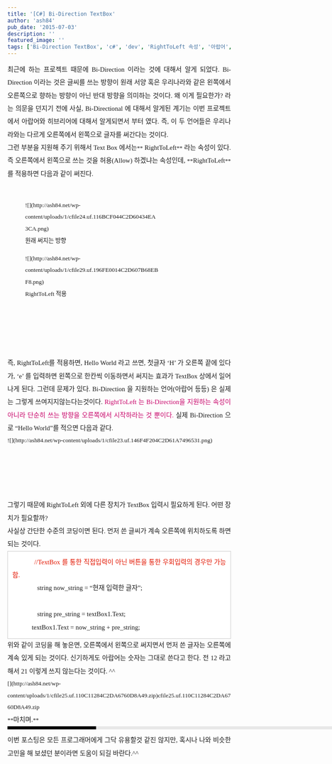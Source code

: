 ```yaml
---
title: '[C#] Bi-Direction TextBox'
author: 'ash84'
pub_date: '2015-07-03'
description: ''
featured_image: ''
tags: ['Bi-Direction TextBox', 'c#', 'dev', 'RightToLeft 속성', '아랍어', '히브리어']
---
```



<div style="TEXT-ALIGN: justify; LINE-HEIGHT: 2"><span style="FONT-SIZE: 10pt"><span style="font-family: Dotum; font-size: 11pt; ">최근에 하는 프로젝트 때문에 Bi-Direction 이라는 것에 대해서 알게 되었다. Bi-Direction 이라는 것은 글씨를 쓰는 방향이 원래 서양 혹은 우리나라와 같은 왼쪽에서 오른쪽으로 향하는 방향이 아닌 반대 방향을 의미하는 것이다. 왜 이게 필요한가? 라는 의문을 던지기 전에 사실, Bi-Directional 에 대해서 알게된 계기는 이번 프로젝트에서 아랍어와 히브리어에 대해서 알게되면서 부터 였다. 즉, 이 두 언어들은 우리나라와는 다르게 오른쪽에서 왼쪽으로 글자를 써간다는 것이다. </span></span></div><span style="font-size: 11pt; ">  
</span>

<div style="TEXT-ALIGN: justify; LINE-HEIGHT: 2"><span style="font-size: 11pt; ">  
</span></div><span style="font-size: 11pt; ">  
</span>

<div style="TEXT-ALIGN: justify; LINE-HEIGHT: 2"><span style="font-size: 11pt; ">  
</span></div><span style="font-size: 11pt; ">  
</span>

<div style="TEXT-ALIGN: justify; LINE-HEIGHT: 2"><span style="FONT-SIZE: 10pt"><span style="FONT-FAMILY: Dotum"><span style="font-size: 11pt; ">그런 부분을 지원해 주기 위해서 Text Box 에서는</span>**<span style="font-size: 11pt; "> RightToLeft</span>**<span style="font-size: 11pt; "> 라는 속성이 있다. 즉 오른쪽에서 왼쪽으로 쓰는 것을 허용(Allow) 하겠냐는 속성인데, </span>**<span style="font-size: 11pt; ">RightToLeft</span>**<span style="font-size: 11pt; ">를 적용하면 다음과 같이 써진다. </span></span></span></div><span style="font-size: 11pt; ">  
</span>

<div style="TEXT-ALIGN: justify; LINE-HEIGHT: 2"><span style="font-size: 11pt; ">  
</span></div><span style="font-size: 11pt; ">  
</span>

<div style="LINE-HEIGHT: 2"><span style="font-size: 11pt; ">  
</span><div style="TEXT-ALIGN: justify"><span style="FONT-SIZE: 10pt"><span style="font-family: Dotum; font-size: 11pt; "> </span></span></div><span style="FONT-SIZE: 10pt"><span style="FONT-FAMILY: Dotum"><figure class="wp-caption aligncenter" style="width: 300px">![](http://ash84.net/wp-content/uploads/1/cfile24.uf.116BCF044C2D60434EA3CA.png)<figcaption class="wp-caption-text">원래 써지는 방향</figcaption></figure>

</span></span>

</div><span style="font-size: 11pt; ">  
</span>

<div style="TEXT-ALIGN: justify; LINE-HEIGHT: 2"><span style="font-size: 11pt; ">  
</span></div><span style="font-size: 11pt; ">  
</span>

<div style="TEXT-ALIGN: justify; LINE-HEIGHT: 2"><span style="font-size: 11pt; ">  
</span></div><span style="font-size: 11pt; ">  
</span>

<div style="LINE-HEIGHT: 2"><span style="FONT-SIZE: 10pt"><span style="FONT-FAMILY: Dotum"><figure class="wp-caption aligncenter" style="width: 300px">![](http://ash84.net/wp-content/uploads/1/cfile29.uf.196FE0014C2D607B68EBF8.png)<figcaption class="wp-caption-text">RightToLeft 적용</figcaption></figure>

</span></span><span style="font-size: 11pt; ">  
</span><div style="TEXT-ALIGN: justify"><span style="font-size: 11pt; ">  
</span></div><span style="font-size: 11pt; ">  
</span>

<div style="TEXT-ALIGN: justify"><span style="font-size: 11pt; ">  
</span></div></div><span style="font-size: 11pt; ">  
</span>

<div style="TEXT-ALIGN: justify; LINE-HEIGHT: 2"><span style="FONT-SIZE: 10pt"><span style="FONT-FAMILY: Dotum"><span style="font-size: 11pt; ">즉, RightToLeft를 적용하면, Hello World 라고 쓰면, 첫글자 ‘H’ 가 오른쪽 끝에 있다가, ‘e’ 를 입력하면 왼쪽으로 한칸씩 이동하면서 써지는 효과가 TextBox 상에서 일어나게 된다. 그런데 문제가 있다. Bi-Direction 을 지원하는 언어(아랍어 등등) 은 실제는 그렇게 쓰여지지않는다는것이다. </span><font color="#c8056a"><span style="font-size: 11pt; ">RightToLeft 는 Bi-Direction을 지원하는 속성이 아니라 단순히 쓰는 방향을 오른쪽에서 시작하라는 것 뿐이다.</span></font><span style="font-size: 11pt; "> 실제 Bi-Direction 으로 “Hello World”를 적으면 다음과 같다. </span></span></span></div><span style="font-size: 11pt; ">  
</span>

<div style="TEXT-ALIGN: justify; LINE-HEIGHT: 2"><span style="font-size: 11pt; ">  
</span></div><span style="font-size: 11pt; ">  
</span>

<div style="LINE-HEIGHT: 2"><span style="FONT-SIZE: 10pt"><span style="FONT-FAMILY: Dotum">![](http://ash84.net/wp-content/uploads/1/cfile23.uf.146F4F204C2D61A7496531.png)

</span></span><span style="font-size: 11pt; ">  
</span><div style="TEXT-ALIGN: justify"><span style="font-size: 11pt; ">  
</span></div></div><span style="font-size: 11pt; ">  
</span>

<div style="TEXT-ALIGN: justify; LINE-HEIGHT: 2"><span style="font-size: 11pt; ">  
</span></div><span style="font-size: 11pt; ">  
</span>

<div style="TEXT-ALIGN: justify; LINE-HEIGHT: 2"><span style="FONT-SIZE: 10pt"><span style="font-family: Dotum; font-size: 11pt; ">그렇기 때문에 RightToLeft 외에 다른 장치가 TextBox 입력시 필요하게 된다. 어떤 장치가 필요할까?</span></span></div><span style="font-size: 11pt; ">  
</span>

<div style="TEXT-ALIGN: justify; LINE-HEIGHT: 2"><span style="FONT-SIZE: 10pt"><span style="font-family: Dotum; font-size: 11pt; ">사실상 간단한 수준의 코딩이면 된다. 먼저 쓴 글씨가 계속 오른쪽에 위치하도록 하면 되는 것이다. </span></span></div><span style="font-size: 11pt; ">  
</span>

<div style="TEXT-ALIGN: justify; LINE-HEIGHT: 2"><span style="font-size: 11pt; ">  
</span></div><span style="font-size: 11pt; ">  
</span>

<div style="TEXT-ALIGN: justify; LINE-HEIGHT: 2"><font color="#e31600"><span style="FONT-SIZE: 10pt"></span></font></div><span style="font-size: 11pt; ">  
</span>

<div class="txc-textbox" style="BORDER-BOTTOM: rgb(203,203,203) 1px solid; BORDER-LEFT: rgb(203,203,203) 1px solid; PADDING-BOTTOM: 10px; BACKGROUND-COLOR: rgb(255,255,255); PADDING-LEFT: 10px; PADDING-RIGHT: 10px; BORDER-TOP: rgb(203,203,203) 1px solid; BORDER-RIGHT: rgb(203,203,203) 1px solid; PADDING-TOP: 10px"><span style="font-size: 11pt; ">  
</span><div style="TEXT-ALIGN: justify; LINE-HEIGHT: 2"><font color="#e31600"><span style="FONT-SIZE: 10pt"><span style="font-family: Dotum; font-size: 11pt; ">            //TextBox 를 통한 직접입력이 아닌 버튼을 통한 우회입력의 경우만 가능함.</span></span></font><span style="FONT-SIZE: 10pt"><span style="font-family: Dotum; font-size: 11pt; "> </span></span></div><span style="font-size: 11pt; ">  
</span>

<div style="TEXT-ALIGN: justify; LINE-HEIGHT: 2"><span style="font-size: 11pt; ">  
</span></div><span style="font-size: 11pt; ">  
</span>

<div style="TEXT-ALIGN: justify; LINE-HEIGHT: 2; MARGIN-LEFT: 4em"><span style="FONT-SIZE: 10pt"><span style="font-family: Dotum; font-size: 11pt; ">string now_string = “현재 입력한 글자”;</span></span></div><span style="font-size: 11pt; ">  
</span>

<div style="LINE-HEIGHT: 2"><span style="font-size: 11pt; ">  
</span><div style="TEXT-ALIGN: justify"><span style="FONT-SIZE: 10pt"><span style="font-family: Dotum; font-size: 11pt; ">            </span></span></div></div><span style="font-size: 11pt; ">  
</span>

<div style="LINE-HEIGHT: 2; MARGIN-LEFT: 4em"><span style="font-size: 11pt; ">  
</span><div style="TEXT-ALIGN: justify"><span style="FONT-SIZE: 10pt"><span style="font-family: Dotum; font-size: 11pt; ">string pre_string = textBox1.Text;</span></span></div></div><span style="font-size: 11pt; ">  
</span>

<div style="LINE-HEIGHT: 2"><span style="font-size: 11pt; ">  
</span><div style="TEXT-ALIGN: justify"><span style="font-size: 11pt; ">  
</span></div><span style="font-size: 11pt; ">  
</span>

<div style="TEXT-ALIGN: justify"><span style="FONT-SIZE: 10pt"><span style="font-family: Dotum; font-size: 11pt; ">            textBox1.Text = now_string + pre_string;</span></span></div></div><span style="font-size: 11pt; ">  
</span>

<div style="TEXT-ALIGN: justify; LINE-HEIGHT: 2"></div></div><span style="font-size: 11pt; ">  
</span>

<div style="TEXT-ALIGN: justify; LINE-HEIGHT: 2"><span style="font-size: 11pt; ">  
</span></div><span style="font-size: 11pt; ">  
</span>

<div style="TEXT-ALIGN: justify; LINE-HEIGHT: 2"><span style="FONT-SIZE: 10pt"><span style="font-family: Dotum; font-size: 11pt; ">위와 같이 코딩을 해 놓은면, 오른쪽에서 왼쪽으로 써지면서 먼저 쓴 글자는 오른쪽에 계속 있게 되는 것이다. 신기하게도 아랍어는 숫자는 그대로 쓴다고 한다. 전 12 라고 해서 21 이렇게 쓰지 않는다는 것이다. ^^</span></span></div><span style="font-size: 11pt; ">  
</span>

<div style="TEXT-ALIGN: justify; LINE-HEIGHT: 2"><span style="FONT-SIZE: 10pt"><span style="FONT-FAMILY: Dotum">  
<span style="font-size: 11pt; ">  
</span></span></span></div><span style="font-size: 11pt; ">  
</span>

<div style="TEXT-ALIGN: justify; LINE-HEIGHT: 2"><span style="FONT-SIZE: 10pt"><span style="FONT-FAMILY: Dotum">  
<span style="font-size: 11pt; ">  
</span></span></span></div><span style="font-size: 11pt; ">  
</span>

<div style="TEXT-ALIGN: justify; LINE-HEIGHT: 2"><span style="FONT-SIZE: 10pt"><span style="FONT-FAMILY: Dotum">[](http://ash84.net/wp-content/uploads/1/cfile25.uf.110C11284C2DA6760D8A49.zip)cfile25.uf.110C11284C2DA6760D8A49.zip  
<span style="font-size: 11pt; ">  
</span></span></span></div><span style="font-size: 11pt; ">  
</span>

<div style="TEXT-ALIGN: justify; LINE-HEIGHT: 2"><span style="FONT-SIZE: 10pt"><span style="FONT-FAMILY: Dotum">  
<span style="font-size: 11pt; ">  
</span></span></span></div><span style="font-size: 11pt; ">  
</span>

<div style="TEXT-ALIGN: justify; LINE-HEIGHT: 2"><span style="FONT-SIZE: 10pt"><span style="FONT-FAMILY: Dotum">  
<span style="font-size: 11pt; ">  
</span></span></span></div><span style="font-size: 11pt; ">  
</span>

<div style="TEXT-ALIGN: justify; LINE-HEIGHT: 2"><span style="FONT-SIZE: 10pt"><span style="FONT-FAMILY: Dotum">**<span style="font-size: 11pt; ">마치며.</span>**</span></span></div><span style="font-size: 11pt; ">  
</span>

<div style="TEXT-ALIGN: justify; LINE-HEIGHT: 2"><span style="font-size: 11pt; ">  
</span><div><span style="font-size: 11pt; ">  
</span><div style="BORDER-LEFT: #000000 200px solid; PADDING-BOTTOM: 3px; BACKGROUND-COLOR: #e8e8e8; PADDING-LEFT: 6px; WIDTH: 690px; PADDING-RIGHT: 6px; FONT: bold 1pt/1 나눔고딕, Sans-serif; MARGIN-BOTTOM: 10px; HEIGHT: 1px; COLOR: #fff; PADDING-TOP: 3px"><span style="font-size:10pt;"><span style="FONT-FAMILY: Batang"><span style="FONT-SIZE: 11pt"></span></span></span></div><span style="font-size: 11pt; ">  
</span>

<div style="LINE-HEIGHT: 1.7"><span style="FONT-FAMILY: Dotum"><font color="#474747"></font><span style="FONT-SIZE: 10pt"><font color="#474747"></font><span style="FONT-FAMILY: Dotum"><font color="#474747"></font></span></span></span></div></div></div><span style="font-size: 11pt; ">  
</span>

<div style="TEXT-ALIGN: justify; LINE-HEIGHT: 2"><span style="FONT-SIZE: 10pt"><span style="font-family: Dotum; font-size: 11pt; ">이번 포스팅은 모든 프로그래머에게 그닥 유용할것 같진 않지만, 혹시나 나와 비슷한 고민을 해 보셨던 분이라면 도움이 되길 바란다.</span></span><span style="font-family: Dotum; font-size: 11pt; ">^^ </span></div>


